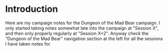 # Introduction

Here are my campaign notes for the Dungeon of the Mad Bear campaign. I only started taking notes somewhat late into the campaign at "Session X", and then only properly regularly at "Session X+2". Anyway check the "Dungeon of the Mad Bear" navigation section at the left for all the sessions I have taken notes for.
